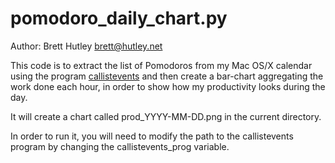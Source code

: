 # pomodoro_daily_chart.py #

Author: Brett Hutley <brett@hutley.net>

This code is to extract the list of Pomodoros from my Mac OS/X calendar using the program [callistevents](https://github.com/bhutley/callistevents) and then create a bar-chart aggregating the work done each hour, in order to show how my productivity looks during the day.

It will create a chart called prod_YYYY-MM-DD.png in the current directory.

In order to run it, you will need to modify the path to the callistevents program by changing the callistevents_prog variable.
